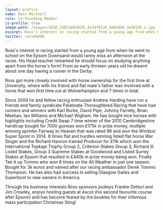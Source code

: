 ```yaml
---
layout: profile
name: Ross Marshall
role: Co-founding Member
is-profile: true
image-path: /images/5650_238516820135_615470135_8482894_3430316_n.jpg
excerpt: Ross's interest in racing started from a young age from when he went to school on the Epsom Downsand would rarely miss an afternoon at the races. His Head teacher remarked he should focus on studying anything apart from the horse's form! From as early thirteen years old he dreamt about one day having a runner in the Derby.
twitter: ross88888
---
```



Ross's interest in racing started from a young age from when he went to school on the Epsom Downsand would rarely miss an afternoon at the races. His Head teacher remarked he should focus on studying anything apart from the horse's form! From as early thirteen years old he dreamt about one day having a runner in the Derby.

Ross got more closely involved with horse ownership for the first time at University, where with his friend and flat mate's father was involved with a horse that won first time out at Wolverhampton and 7 times in total.

Since 2009 he and fellow racing enthusiast Andrew Harding have run a friends and family syndicate Palatinate Thoroughbred Racing that have had runners and winners with Karl Burke, David Pipe,  Johnny Farrelly, Brian Meehan, Ian Williams and Michael Wigham. He has bought nice horses with highlights including Credit Swap 7 time winner of the 2010 Cambridgeshire handicap bought for 7000 guineas won £175k in prize money, multiple winning sprinter Fairway to Heaven that was rated 96 and won the Windsor Super Sprint in 2014. 8 times flat and hurdles winning listed flat horse War Singer and the Richard Hannon trained Producer for £11k which won the International Topkapi Trophy Group 2, Criterion Stakes Group 3, Richard III Listed Stakes, Group 3 Supreme Stakes at Goodwood and Listed Surrey Stakes at Epsom that resulted in £440k in prize money being won. Finally  Tee it up Tommo who won 6 times on the All Weather in just one season. Bought for 3k euros and named after our racing ambassador Derek Tommo Thompson. He has also had success in selling Glasgow Gailes and Superboot to new owners in America.

Through his business interests Ross sponsors jockeys Frankie Dettori and Jim Crowley, enjoys hosting guests at Ascot (his second favourite course after Epsom) and has become feared by the bookies for their infamous mass participation Christmas Sting!